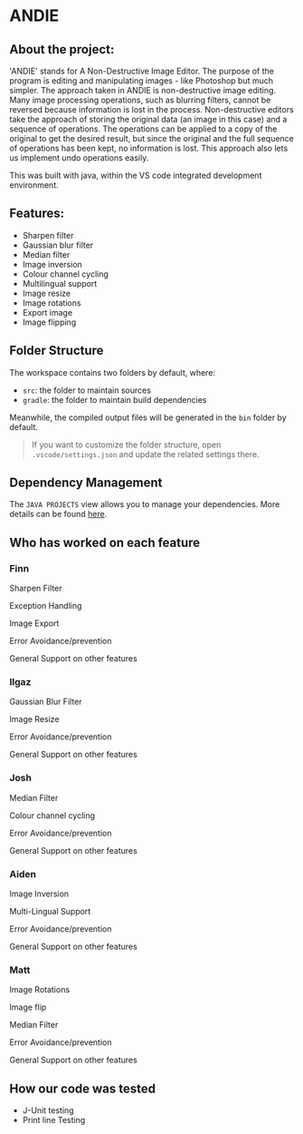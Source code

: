 #  **ANDIE**
## About the project:

'ANDIE' stands for A Non-Destructive Image Editor. The purpose of the program is editing and manipulating images - like Photoshop but much simpler. The approach taken in ANDIE is non-destructive image editing. Many image processing operations, such as blurring filters, cannot be reversed because information is lost in the process. Non-destructive editors take the approach of storing the original data (an image in this case) and a sequence of operations. The operations can be applied to a copy of the original to get the desired result, but since the original and the full sequence of operations has been kept, no information is lost. This approach also lets us implement undo operations easily.

This was built with java, within the VS code integrated development environment.

## Features:
* Sharpen filter
* Gaussian blur filter
* Median filter
* Image inversion
* Colour channel cycling
* Multilingual support
* Image resize
* Image rotations
* Export image
* Image flipping

## Folder Structure

The workspace contains two folders by default, where:

- `src`: the folder to maintain sources
- `gradle`: the folder to maintain build dependencies

Meanwhile, the compiled output files will be generated in the `bin` folder by default.

> If you want to customize the folder structure, open `.vscode/settings.json` and update the related settings there.

## Dependency Management

The `JAVA PROJECTS` view allows you to manage your dependencies. More details can be found [here](https://github.com/microsoft/vscode-java-dependency#manage-dependencies).

## Who has worked on each feature

### Finn
Sharpen Filter

Exception Handling

Image Export

Error Avoidance/prevention

General Support on other features

### Ilgaz
Gaussian Blur Filter

Image Resize

Error Avoidance/prevention

General Support on other features

### Josh
Median Filter

Colour channel cycling

Error Avoidance/prevention

General Support on other features

### Aiden
Image Inversion

Multi-Lingual Support

Error Avoidance/prevention

General Support on other features

### Matt
Image Rotations

Image flip

Median Filter

Error Avoidance/prevention

General Support on other features

## How our code was tested
* J-Unit testing
* Print line Testing